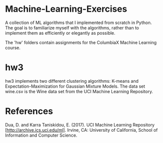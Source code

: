 # Machine-Learning-Exercises

A collection of ML algorithms that I implemented from scratch in Python. 
The goal is to familiarize myself with the algorithms, rather than to implement them as efficiently or elegantly as possible.

The 'hw' folders contain assignments for the ColumbiaX Machine Learning course.

# hw3
hw3 implements two different clustering algorithms: K-means and Expectation-Maximization for Gaussian Mixture Models.
The data set wine.csv is the Wine data set from the UCI Machine Learning Repository.

# References
Dua, D. and Karra Taniskidou, E. (2017). UCI Machine Learning Repository [http://archive.ics.uci.edu/ml]. Irvine, CA: University of California, School of Information and Computer Science. 
